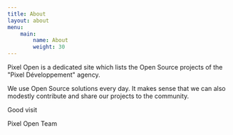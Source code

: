 ```yaml
---
title: About
layout: about
menu:
    main:
        name: About
        weight: 30
---
```


Pixel Open is a dedicated site which lists the Open Source projects of the "Pixel Développement" agency.

We use Open Source solutions every day. It makes sense that we can also modestly contribute and share our projects to the community.

Good visit

Pixel Open Team